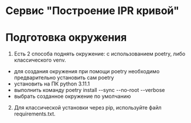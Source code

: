 # Сервис "Построение IPR кривой"

# Подготовка окружения
1. Есть 2 способа поднять окружение: с использованием poetry, либо классического venv.
- для создания окружения при помощи poetry необходимо предварительно установить сам poetry
- установить на ПК python 3.11.1
- выполнить команду poetry install --sync --no-root --verbose
- выбрать созданное окружение по умолчанию
2. Для классической установки через pip, используйте файл requirements.txt.
